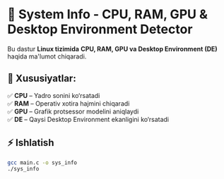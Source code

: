 # 🚀 System Info - CPU, RAM, GPU & Desktop Environment Detector  

Bu dastur **Linux tizimida** **CPU, RAM, GPU va Desktop Environment (DE)** haqida ma'lumot chiqaradi.  

## 📌 Xususiyatlar:
✅ **CPU** – Yadro sonini ko‘rsatadi  
✅ **RAM** – Operativ xotira hajmini chiqaradi  
✅ **GPU** – Grafik protsessor modelini aniqlaydi  
✅ **DE** – Qaysi Desktop Environment ekanligini ko‘rsatadi  

## ⚡ Ishlatish
```bash
gcc main.c -o sys_info
./sys_info
